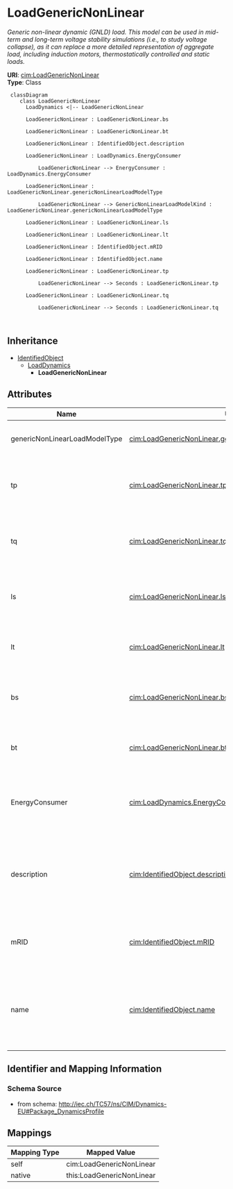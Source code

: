 # LoadGenericNonLinear


_Generic non-linear dynamic (GNLD) load. This model can be used in mid-term and long-term voltage stability simulations (i.e., to study voltage collapse), as it can replace a more detailed representation of aggregate load, including induction motors, thermostatically controlled and static loads._





**URI**: [cim:LoadGenericNonLinear](http://iec.ch/TC57/CIM100#LoadGenericNonLinear)<br />
**Type**: Class




```mermaid
 classDiagram
    class LoadGenericNonLinear
      LoadDynamics <|-- LoadGenericNonLinear
      
      LoadGenericNonLinear : LoadGenericNonLinear.bs
        
      LoadGenericNonLinear : LoadGenericNonLinear.bt
        
      LoadGenericNonLinear : IdentifiedObject.description
        
      LoadGenericNonLinear : LoadDynamics.EnergyConsumer
        
          LoadGenericNonLinear --> EnergyConsumer : LoadDynamics.EnergyConsumer
        
      LoadGenericNonLinear : LoadGenericNonLinear.genericNonLinearLoadModelType
        
          LoadGenericNonLinear --> GenericNonLinearLoadModelKind : LoadGenericNonLinear.genericNonLinearLoadModelType
        
      LoadGenericNonLinear : LoadGenericNonLinear.ls
        
      LoadGenericNonLinear : LoadGenericNonLinear.lt
        
      LoadGenericNonLinear : IdentifiedObject.mRID
        
      LoadGenericNonLinear : IdentifiedObject.name
        
      LoadGenericNonLinear : LoadGenericNonLinear.tp
        
          LoadGenericNonLinear --> Seconds : LoadGenericNonLinear.tp
        
      LoadGenericNonLinear : LoadGenericNonLinear.tq
        
          LoadGenericNonLinear --> Seconds : LoadGenericNonLinear.tq
        
      
```





## Inheritance
* [IdentifiedObject](IdentifiedObject.md)
    * [LoadDynamics](LoadDynamics.md)
        * **LoadGenericNonLinear**



## Attributes


| Name | URI | Cardinality and Range | Description | Inheritance |
| ---  | --- | --- | --- | --- |
| genericNonLinearLoadModelType | [cim:LoadGenericNonLinear.genericNonLinearLoadModelType](http://iec.ch/TC57/CIM100#LoadGenericNonLinear.genericNonLinearLoadModelType) | 1..1 <br />  [GenericNonLinearLoadModelKind](GenericNonLinearLoadModelKind.md)  | Type of generic non-linear load model | direct |
| tp | [cim:LoadGenericNonLinear.tp](http://iec.ch/TC57/CIM100#LoadGenericNonLinear.tp) | 1..1 <br />  [Seconds](Seconds.md)  | Time constant of lag function of active power (<i>T</i><i><sub>P</sub></i>) (... | direct |
| tq | [cim:LoadGenericNonLinear.tq](http://iec.ch/TC57/CIM100#LoadGenericNonLinear.tq) | 1..1 <br />  [Seconds](Seconds.md)  | Time constant of lag function of reactive power (<i>T</i><i><sub>Q</sub></i>)... | direct |
| ls | [cim:LoadGenericNonLinear.ls](http://iec.ch/TC57/CIM100#LoadGenericNonLinear.ls) | 1..1 <br />  float  | Steady state voltage index for active power (<i>LS</i>) | direct |
| lt | [cim:LoadGenericNonLinear.lt](http://iec.ch/TC57/CIM100#LoadGenericNonLinear.lt) | 1..1 <br />  float  | Transient voltage index for active power (<i>LT</i>) | direct |
| bs | [cim:LoadGenericNonLinear.bs](http://iec.ch/TC57/CIM100#LoadGenericNonLinear.bs) | 1..1 <br />  float  | Steady state voltage index for reactive power (<i>BS</i>) | direct |
| bt | [cim:LoadGenericNonLinear.bt](http://iec.ch/TC57/CIM100#LoadGenericNonLinear.bt) | 1..1 <br />  float  | Transient voltage index for reactive power (<i>BT</i>) | direct |
| EnergyConsumer | [cim:LoadDynamics.EnergyConsumer](http://iec.ch/TC57/CIM100#LoadDynamics.EnergyConsumer) | 0..* <br />  [EnergyConsumer](EnergyConsumer.md)  | Energy consumer to which this dynamics load model applies | [LoadDynamics](LoadDynamics.md) |
| description | [cim:IdentifiedObject.description](http://iec.ch/TC57/CIM100#IdentifiedObject.description) | 0..1 <br />  string  | The description is a free human readable text describing or naming the object | [IdentifiedObject](IdentifiedObject.md) |
| mRID | [cim:IdentifiedObject.mRID](http://iec.ch/TC57/CIM100#IdentifiedObject.mRID) | 1..1 <br />  string  | Master resource identifier issued by a model authority | [IdentifiedObject](IdentifiedObject.md) |
| name | [cim:IdentifiedObject.name](http://iec.ch/TC57/CIM100#IdentifiedObject.name) | 0..1 <br />  string  | The name is any free human readable and possibly non unique text naming the o... | [IdentifiedObject](IdentifiedObject.md) |









## Identifier and Mapping Information







### Schema Source


* from schema: http://iec.ch/TC57/ns/CIM/Dynamics-EU#Package_DynamicsProfile





## Mappings

| Mapping Type | Mapped Value |
| ---  | ---  |
| self | cim:LoadGenericNonLinear |
| native | this:LoadGenericNonLinear |




